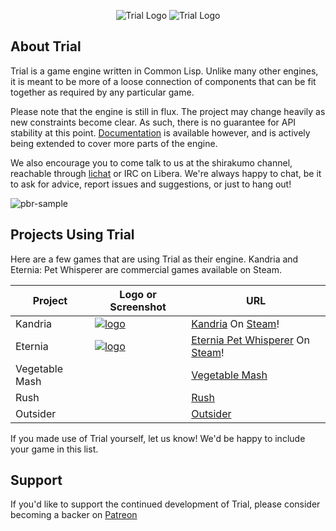 <p align="center">
  <img alt="Trial Logo" src="docs/images/logos/trial%20vertical%20mixed%20square.svg#gh-light-mode-only" />
  <img alt="Trial Logo" src="docs/images/logos/trial%20vertical%20mixed%20square white.svg#gh-dark-mode-only" />
</p>

## About Trial
Trial is a game engine written in Common Lisp. Unlike many other engines, it is meant to be more of a loose connection of components that can be fit together as required by any particular game.

Please note that the engine is still in flux. The project may change heavily as new constraints become clear. As such, there is no guarantee for API stability at this point. [Documentation](https://shirakumo.org/docs/trial) is available however, and is actively being extended to cover more parts of the engine.

We also encourage you to come talk to us at the shirakumo channel, reachable through [lichat](https://chat.tymoon.eu/?channel=shirakumo) or IRC on Libera. We're always happy to chat, be it to ask for advice, report issues and suggestions, or just to hang out!

![pbr-sample](docs/images/pbr-2.png)

## Projects Using Trial
Here are a few games that are using Trial as their engine. Kandria and Eternia: Pet Whisperer are commercial games available on Steam.

| Project | Logo or Screenshot | URL |
|---|---|---|
| Kandria | [![logo](https://kandria.com/media/small%20capsule.png)](https://kandria.com) | [Kandria](https://kandria.com) On [Steam](https://store.steampowered.com/app/1261430/Kandria/)! |
| Eternia | [![logo](https://kandria.com/eternia/media/small%20capsule.png)](https://kandria.com/eternia) | [Eternia Pet Whisperer](https://kandria.com/eternia) On [Steam](https://store.steampowered.com/app/1605720/Eternia_Pet_Whisperer/)! |
| Vegetable Mash | | [Vegetable Mash](https://shinmera.itch.io/vegetablemash) |
| Rush | | [Rush](https://shinmera.itch.io/rush) |
| Outsider | | [Outsider](https://shinmera.itch.io/outsider) |

If you made use of Trial yourself, let us know! We'd be happy to include your game in this list.

## Support
If you'd like to support the continued development of Trial, please consider becoming a backer on [Patreon](https://patreon.com/shinmera)
